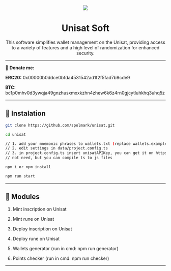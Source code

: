<div align="center">
<img src="https://i.imgur.com/1351VdY.png"/>
<h1>Unisat Soft</h1>
  <p>This software simplifies wallet management on the Unisat, providing access to a variety of features and a high level of randomization for enhanced security.</p>
</div>

---



🤑 <b>Donate me:</b>

<b>ERC20:</b> 0x00000b0ddce0bfda4531542ad1f2f5fad7b9cde9

<b>BTC:</b> bc1p0mhv0d3ywqja49gnzhusxmxxkzhn4zhew6k6z4rn0gjcytluhkhq3uhq5z

---
<h2>🚀 Instalation</h2>

```bash
git clone https://github.com/spolmark/unisat.git

cd unisat

// 1. add your mnemonic phrases to wallets.txt (replace wallets.example.txt -> wallets.txt)
// 2. edit settings in data/project.config.ts
// 3. in project.config.ts insert unisatAPIKey, you can get it on https://developer.unisat.io/dashboard
// not need, but you can compile ts to js files

npm i or npm install

npm run start
```

---
<h2>🚨 Modules</h2>

1. Mint inscription on Unisat

2. Mint rune on Unisat

3. Deploy inscription on Unisat

4. Deploy rune on Unisat

5. Wallets generator (run in cmd: npm run generator)

6. Points checker (run in cmd: npm run checker)

---

